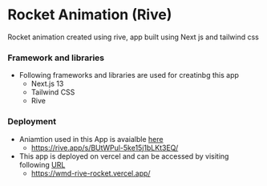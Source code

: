 # Rocket Animation (Rive)

Rocket animation created using rive, app built using Next js and tailwind css

### Framework and libraries

- Following frameworks and libraries are used for creatinbg this app
  - Next.js 13
  - Tailwind CSS
  - Rive

### Deployment

- Aniamtion used in this App is avaialble [here](https://rive.app/s/BUtWPul-5ke15j1bLKt3EQ/)
  - https://rive.app/s/BUtWPul-5ke15j1bLKt3EQ/
- This app is deployed on vercel and can be accessed by visiting following [URL](https://wmd-rive-rocket.vercel.app/)
  - https://wmd-rive-rocket.vercel.app/
